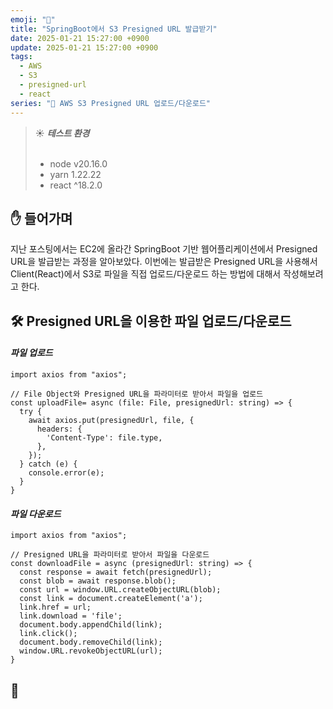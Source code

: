 ```yaml
---
emoji: "🔗"
title: "SpringBoot에서 S3 Presigned URL 발급받기"
date: 2025-01-21 15:27:00 +0900
update: 2025-01-21 15:27:00 +0900
tags:
  - AWS
  - S3
  - presigned-url
  - react
series: "📂 AWS S3 Presigned URL 업로드/다운로드"
---
```


> ☀️ ***테스트 환경***
> <br/><br/>
> - node v20.16.0
> - yarn 1.22.22
> - react ^18.2.0

## ✋ 들어가며

지난 포스팅에서는 EC2에 올라간 SpringBoot 기반 웹어플리케이션에서 Presigned URL을 발급받는 과정을 알아보았다.
이번에는 발급받은 Presigned URL을 사용해서 Client(React)에서 S3로 파일을 직접 업로드/다운로드 하는 방법에 대해서 작성해보려고 한다.


## 🛠️ Presigned URL을 이용한 파일 업로드/다운로드

#### ***파일 업로드***
```tsx
import axios from "axios";
```
```tsx
// File Object와 Presigned URL을 파라미터로 받아서 파일을 업로드
const uploadFile= async (file: File, presignedUrl: string) => {
  try {
    await axios.put(presignedUrl, file, {
      headers: {
        'Content-Type': file.type,
      },
    });
  } catch (e) {
    console.error(e);
  }
}
```

#### ***파일 다운로드***

```tsx
import axios from "axios";
```
```tsx
// Presigned URL을 파라미터로 받아서 파일을 다운로드
const downloadFile = async (presignedUrl: string) => {
  const response = await fetch(presignedUrl);
  const blob = await response.blob();
  const url = window.URL.createObjectURL(blob);
  const link = document.createElement('a');
  link.href = url;
  link.download = 'file';
  document.body.appendChild(link);
  link.click();
  document.body.removeChild(link);
  window.URL.revokeObjectURL(url);
}
```

## 👋

